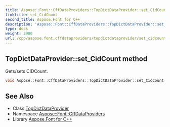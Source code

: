 ```yaml
---
title: Aspose::Font::CffDataProviders::TopDictDataProvider::set_CidCount method
linktitle: set_CidCount
second_title: Aspose.Font for C++
description: 'Aspose::Font::CffDataProviders::TopDictDataProvider::set_CidCount method. Gets/sets CIDCount in C++.'
type: docs
weight: 2900
url: /cpp/aspose.font.cffdataproviders/topdictdataprovider/set_cidcount/
---
```

## TopDictDataProvider::set_CidCount method


Gets/sets CIDCount.

```cpp
void Aspose::Font::CffDataProviders::TopDictDataProvider::set_CidCount(int32_t value)
```

## See Also

* Class [TopDictDataProvider](../)
* Namespace [Aspose::Font::CffDataProviders](../../)
* Library [Aspose.Font for C++](../../../)
